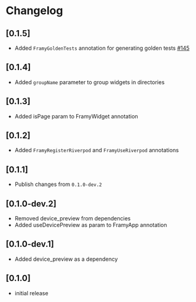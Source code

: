 # Changelog

## [0.1.5]

- Added `FramyGoldenTests` annotation for generating golden tests [#145](https://github.com/Fidev-io/framy/issues/145)

## [0.1.4]

- Added `groupName` parameter to group widgets in directories

## [0.1.3]

- Added isPage param to FramyWidget annotation

## [0.1.2]

- Added `FramyRegisterRiverpod` and `FramyUseRiverpod` annotations

## [0.1.1]

- Publish changes from `0.1.0-dev.2`

## [0.1.0-dev.2]
- Removed device_preview from dependencies
- Added useDevicePreview as param to FramyApp annotation

## [0.1.0-dev.1]
- Added device_preview as a dependency

## [0.1.0]

- initial release

